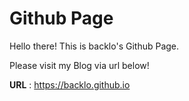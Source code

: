 # Github Page

Hello there!
This is backlo's Github Page.

Please visit my Blog via url below!

**URL** : <https://backlo.github.io>
